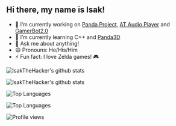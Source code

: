 ## Hi there, my name is Isak!

- 🔭 I’m currently working on [Panda Project](https://github.com/IsakTheHacker/Panda-project), [AT Audio Player](https://github.com/IsakTheHacker/AT-Audio-Player) and [GamerBot2.0](https://github.com/stamdiscord/GamerBot2.0)
- 🌱 I’m currently learning C++ and [Panda3D](https://www.panda3d.org)
- 💬 Ask me about anything!
- 😄 Pronouns: He/His/Him
- ⚡ Fun fact: I love Zelda games! 🎮

![IsakTheHacker's github stats](https://github-readme-stats.vercel.app/api?username=IsakTheHacker&count_private=true&show_icons=true&theme=merko&custom_title=My%20stats&hide_border=true&hide_title=true#gh-dark-mode-only)

![IsakTheHacker's github stats](https://github-readme-stats.vercel.app/api?username=IsakTheHacker&count_private=true&show_icons=true&theme=vue&custom_title=My%20stats&hide_border=true&hide_title=true#gh-light-mode-only)

![Top Languages](https://github-readme-stats.vercel.app/api/top-langs/?username=IsakTheHacker&layout=compact&theme=merko&custom_title=My%20most%20used%20languages&hide_border=true&langs_count=10#gh-dark-mode-only)

![Top Languages](https://github-readme-stats.vercel.app/api/top-langs/?username=IsakTheHacker&layout=compact&theme=vue&custom_title=My%20most%20used%20languages&hide_border=true&langs_count=10#gh-light-mode-only)

![Profile views](https://komarev.com/ghpvc/?username=IsakTheHacker)

<!--
- 👯 I’m looking to collaborate on ...
- 🤔 I’m looking for help with ...
- 📫 How to reach me: ...
-->

